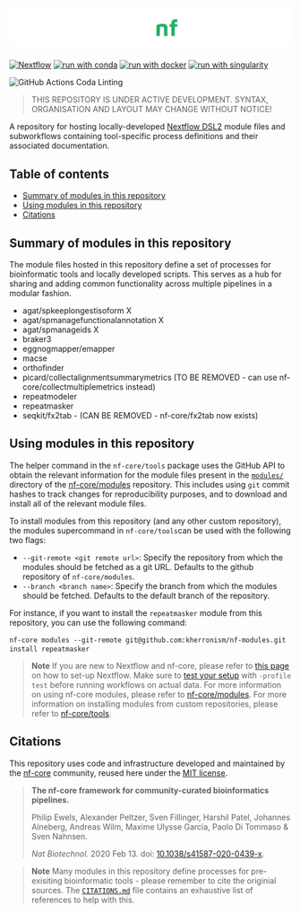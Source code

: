 # ![kherronism/nf-modules](docs/images/kherronism-nf-modules_logo_darkbg.png)

[![Nextflow](https://img.shields.io/badge/nextflow%20DSL2-%E2%89%A521.10.3-23aa62.svg?labelColor=000000)](https://www.nextflow.io/)
[![run with conda](http://img.shields.io/badge/run%20with-conda-3EB049?labelColor=000000&logo=anaconda)](https://docs.conda.io/en/latest/)
[![run with docker](https://img.shields.io/badge/run%20with-docker-0db7ed?labelColor=000000&logo=docker)](https://www.docker.com/)
[![run with singularity](https://img.shields.io/badge/run%20with-singularity-1d355c.svg?labelColor=000000)](https://sylabs.io/docs/)

![GitHub Actions Coda Linting](https://github.com/nf-core/modules/workflows/Code%20Linting/badge.svg)

> THIS REPOSITORY IS UNDER ACTIVE DEVELOPMENT. SYNTAX, ORGANISATION AND LAYOUT MAY CHANGE WITHOUT NOTICE!

A repository for hosting locally-developed [Nextflow DSL2](https://www.nextflow.io/docs/latest/dsl2.html) module files and subworkflows containing tool-specific process definitions and their associated documentation.

## Table of contents

- [Summary of modules in this repository](#summary-of-modules-in-this-repository)
- [Using modules in this repository](#using-modules-in-this-repository)
- [Citations](#citations)

## Summary of modules in this repository

The module files hosted in this repository define a set of processes for bioinformatic tools and locally developed scripts. This serves as a hub for sharing and adding common functionality across multiple pipelines in a modular fashion.

- agat/spkeeplongestisoform X
- agat/spmanagefunctionalannotation X
- agat/spmanageids X
- braker3
- eggnogmapper/emapper
- macse
- orthofinder
- picard/collectalignmentsummarymetrics (TO BE REMOVED - can use nf-core/collectmultiplemetrics instead)
- repeatmodeler
- repeatmasker
- seqkit/fx2tab - (CAN BE REMOVED - nf-core/fx2tab now exists)

## Using modules in this repository

The helper command in the `nf-core/tools` package uses the GitHub API to obtain the relevant information for the module files present in the [`modules/`](modules/) directory of the [nf-core/modules](https://github.com/nf-core/tools) repository. This includes using `git` commit hashes to track changes for reproducibility purposes, and to download and install all of the relevant module files.

To install modules from this repository (and any other custom repository), the modules supercommand in `nf-core/tools`can be used with the following two flags:

- `--git-remote <git remote url>`: Specify the repository from which the modules should be fetched as a git URL. Defaults to the github repository of `nf-core/modules`.
- `--branch <branch name>`: Specify the branch from which the modules should be fetched. Defaults to the default branch of the repository.

For instance, if you want to install the `repeatmasker` module from this repository, you can use the following command:

```terminal
nf-core modules --git-remote git@github.com:kherronism/nf-modules.git install repeatmasker
```

> **Note**
> If you are new to Nextflow and nf-core, please refer to [this page](https://nf-co.re/docs/usage/installation) on how
> to set-up Nextflow. Make sure to [test your setup](https://nf-co.re/docs/usage/introduction#how-to-run-a-pipeline)
> with `-profile test` before running workflows on actual data.
> For more information on using nf-core modules, please refer to [nf-core/modules](https://github.com/nf-core/modules).
> For more information on installing modules from custom repositories, please refer to [nf-core/tools](https://github.com/nf-core/tools#custom-remote-modules).

## Citations
This repository uses code and infrastructure developed and maintained by the [nf-core](https://nf-co.re) community, reused here under the [MIT license](https://github.com/nf-core/tools/blob/master/LICENSE).

> **The nf-core framework for community-curated bioinformatics pipelines.**
>
> Philip Ewels, Alexander Peltzer, Sven Fillinger, Harshil Patel, Johannes Alneberg, Andreas Wilm, Maxime Ulysse Garcia, Paolo Di Tommaso & Sven Nahnsen.
>
> _Nat Biotechnol._ 2020 Feb 13. doi: [10.1038/s41587-020-0439-x](https://dx.doi.org/10.1038/s41587-020-0439-x).

> **Note**
> Many modules in this repository define processes for pre-exisiting bioinformatic tools - please remember to cite the originial sources. The [`CITATIONS.md`](CIATIONS.md) file contains an exhaustive list of references to help with this.

<!---

### Offline usage

If you want to use an existing module file available in `nf-core/modules`, and you're running on a system that has no internet connection, you'll need to download the repository (e.g. `git clone https://github.com/nf-core/modules.git`) and place it in a location that is visible to the file system on which you are running the pipeline. Then run the pipeline by creating a custom config file called e.g. `custom_module.conf` containing the following information:

```bash
include /path/to/downloaded/modules/directory/
```

Then you can run the pipeline by directly passing the additional config file with the `-c` parameter:

```bash
nextflow run /path/to/pipeline/ -c /path/to/custom_module.conf
```

> Note that the nf-core/tools helper package has a `download` command to download all required pipeline
> files + singularity containers + institutional configs + modules in one go for you, to make this process easier.

# New test data created for the module- sequenzautils/bam2seqz
The new test data is an output from another module- sequenzautils/bcwiggle- (which uses sarscov2 genome fasta file as an input).
-->
